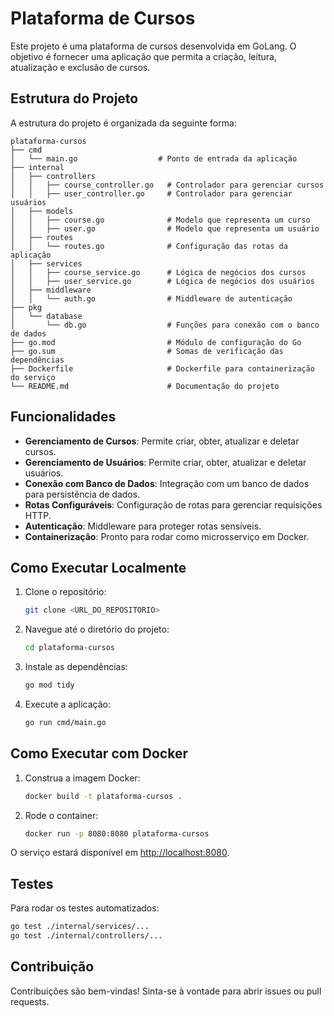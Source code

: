 # Plataforma de Cursos

Este projeto é uma plataforma de cursos desenvolvida em GoLang. O objetivo é fornecer uma aplicação que permita a criação, leitura, atualização e exclusão de cursos.

## Estrutura do Projeto

A estrutura do projeto é organizada da seguinte forma:

```
plataforma-cursos
├── cmd
│   └── main.go                  # Ponto de entrada da aplicação
├── internal
│   ├── controllers
│   │   ├── course_controller.go   # Controlador para gerenciar cursos
│   │   ├── user_controller.go     # Controlador para gerenciar usuários
│   ├── models
│   │   ├── course.go              # Modelo que representa um curso
│   │   ├── user.go                # Modelo que representa um usuário
│   ├── routes
│   │   └── routes.go              # Configuração das rotas da aplicação
│   ├── services
│   │   ├── course_service.go      # Lógica de negócios dos cursos
│   │   ├── user_service.go        # Lógica de negócios dos usuários
│   ├── middleware
│   │   └── auth.go                # Middleware de autenticação
├── pkg
│   └── database
│       └── db.go                  # Funções para conexão com o banco de dados
├── go.mod                         # Módulo de configuração do Go
├── go.sum                         # Somas de verificação das dependências
├── Dockerfile                     # Dockerfile para containerização do serviço
└── README.md                      # Documentação do projeto
```

## Funcionalidades

- **Gerenciamento de Cursos**: Permite criar, obter, atualizar e deletar cursos.
- **Gerenciamento de Usuários**: Permite criar, obter, atualizar e deletar usuários.
- **Conexão com Banco de Dados**: Integração com um banco de dados para persistência de dados.
- **Rotas Configuráveis**: Configuração de rotas para gerenciar requisições HTTP.
- **Autenticação**: Middleware para proteger rotas sensíveis.
- **Containerização**: Pronto para rodar como microsserviço em Docker.

## Como Executar Localmente

1. Clone o repositório:

   ```sh
   git clone <URL_DO_REPOSITORIO>
   ```

2. Navegue até o diretório do projeto:

   ```sh
   cd plataforma-cursos
   ```

3. Instale as dependências:

   ```sh
   go mod tidy
   ```

4. Execute a aplicação:

   ```sh
   go run cmd/main.go
   ```

## Como Executar com Docker

1. Construa a imagem Docker:

   ```sh
   docker build -t plataforma-cursos .
   ```

2. Rode o container:

   ```sh
   docker run -p 8080:8080 plataforma-cursos
   ```

O serviço estará disponível em [http://localhost:8080](http://localhost:8080).

## Testes

Para rodar os testes automatizados:

```sh
go test ./internal/services/...
go test ./internal/controllers/...
```

## Contribuição

Contribuições são bem-vindas! Sinta-se à vontade para abrir issues ou pull requests.
